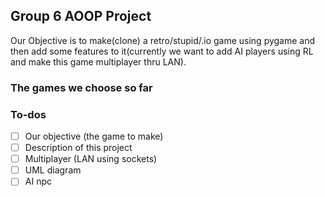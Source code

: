 ## Group 6 AOOP Project
Our Objective is to make(clone) a retro/stupid/.io game using pygame and then add some features to it(currently we want to add AI players using RL and make this game multiplayer thru LAN).

### The games we choose so far 
[]()
### To-dos
- [ ] Our objective (the game to make)
- [ ] Description of this project
- [ ] Multiplayer (LAN using sockets)
- [ ] UML diagram
- [ ] AI npc
